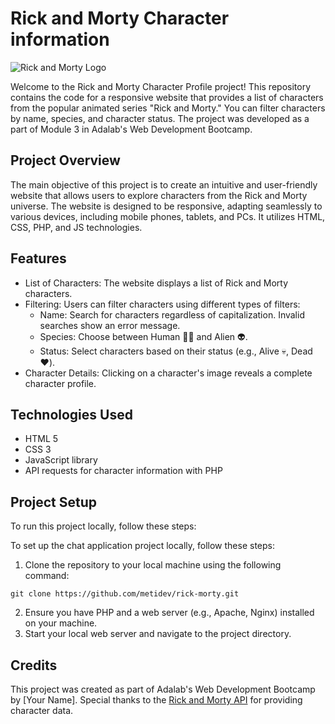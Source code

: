 # Rick and Morty Character information

![Rick and Morty Logo](https://e0.pxfuel.com/wallpapers/183/531/desktop-wallpaper-rick-and-morty-breaking-bad.jpg)

Welcome to the Rick and Morty Character Profile project! This repository contains the code for a responsive website that provides a list of characters from the popular animated series "Rick and Morty." You can filter characters by name, species, and character status. The project was developed as a part of Module 3 in Adalab's Web Development Bootcamp.

## Project Overview

The main objective of this project is to create an intuitive and user-friendly website that allows users to explore characters from the Rick and Morty universe. The website is designed to be responsive, adapting seamlessly to various devices, including mobile phones, tablets, and PCs. It utilizes HTML, CSS, PHP, and JS technologies.

## Features

- List of Characters: The website displays a list of Rick and Morty characters.
- Filtering: Users can filter characters using different types of filters:
  - Name: Search for characters regardless of capitalization. Invalid searches show an error message.
  - Species: Choose between Human 👨🏻 and Alien 👽.
  - Status: Select characters based on their status (e.g., Alive 💀, Dead ❤️).
- Character Details: Clicking on a character's image reveals a complete character profile.

## Technologies Used

- HTML 5
- CSS 3
- JavaScript library
- API requests for character information with PHP

## Project Setup

To run this project locally, follow these steps:

To set up the chat application project locally, follow these steps:

1. Clone the repository to your local machine using the following command:  
```
git clone https://github.com/metidev/rick-morty.git
```
2. Ensure you have PHP and a web server (e.g., Apache, Nginx) installed on your machine.
3. Start your local web server and navigate to the project directory.

## Credits

This project was created as part of Adalab's Web Development Bootcamp by [Your Name]. Special thanks to the [Rick and Morty API](https://rickandmortyapi.com/) for providing character data.


